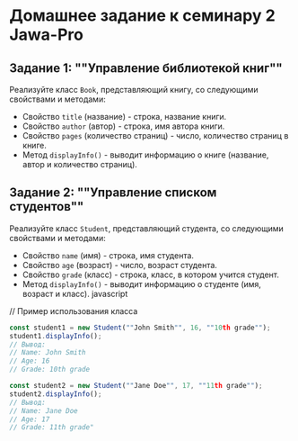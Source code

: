 # Домашнее задание к семинару 2 Jawa-Pro

## Задание 1: ""Управление библиотекой книг""

Реализуйте класс `Book`, представляющий книгу, со следующими свойствами и методами:

- Свойство `title` (название) - строка, название книги.
- Свойство `author` (автор) - строка, имя автора книги.
- Свойство `pages` (количество страниц) - число, количество страниц в книге.
- Метод `displayInfo()` - выводит информацию о книге (название, автор и количество страниц).

## Задание 2: ""Управление списком студентов""

Реализуйте класс `Student`, представляющий студента, со следующими свойствами и методами:

- Свойство `name` (имя) - строка, имя студента.
- Свойство `age` (возраст) - число, возраст студента.
- Свойство `grade` (класс) - строка, класс, в котором учится студент.
- Метод `displayInfo()` - выводит информацию о студенте (имя, возраст и класс).
   javascript

// Пример использования класса

```js
const student1 = new Student(""John Smith"", 16, ""10th grade"");
student1.displayInfo();
// Вывод:
// Name: John Smith
// Age: 16
// Grade: 10th grade

const student2 = new Student(""Jane Doe"", 17, ""11th grade"");
student2.displayInfo();
// Вывод:
// Name: Jane Doe
// Age: 17
// Grade: 11th grade"
```
